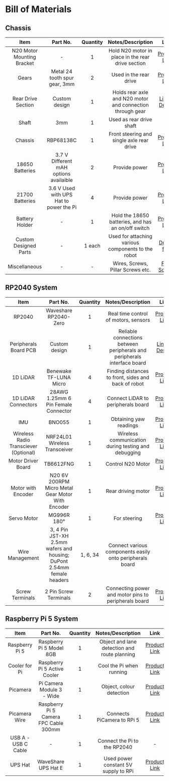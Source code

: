 # Bill of Materials

## Chassis
| Item | Part No. | Quantity | Notes/Description | Link | 
|:-----------:|:------------:|:------------:| :------------:| :------------:|
| N20 Motor Mounting Bracket | - | 1 | Hold N20 motor in place in the rear drive section | [Product Link](https://robu.in/product/mounting-bracket-n20-micro-gear-motors) |
| Gears | Metal 24 tooth spur gear, 3mm | 2 | Used in the rear drive | [Product Link](https://robu.in/product/metal-48p-spur-gear-24t/) |
| Rear Drive Section | Custom design | 1 | Holds rear axle and N20 motor and connection through gear | [Link to Design](https://github.com/pkr2308/Ctrl-Alt-Defeat-WRO-Future-Engineers-2025/blob/main/Design%20Files/N20%20Motor%20Holder.stl) |
| Shaft | 3mm | 1 | Used as rear drive shaft |
| Chassis | RBP68138C | 1 | Front steering and single axle rear drive | [Product Link](https://www.elecrow.com/4wd-smart-car-robot-chassis-for-arduino-servo-steering.html) |
| 18650 Batteries | 3.7 V Different mAH options availaible | 2 | Provide power | [Product Link](https://robu.in/product/dmegc-inr18650-26e-3-7v-2600mah-li-ion-battery) |
| 21700 Batteries | 3.6 V Used with UPS Hat to power the Pi | 4 | Provide power | [Product Link](https://robu.in/product/bak-nmc-n21700cgp-3-6v-4000mah-10c-li-ion-battery) |
| Battery Holder | - | 1 | Hold the 18650 batteries, and has an on/off switch | [Product Link](https://robu.in/product/18650-x-2-battery-holder-with-cover-and-on-off-switch) |
| Custom Designed Parts | - | 1 each | Used for attaching various components to the robot |[Design files](https://github.com/pkr2308/Ctrl-Alt-Defeat-WRO-Future-Engineers-2025/tree/main/Design%20Files) |
| Miscellaneous | - | - | Wires, Screws, Pillar Screws etc. | [Pillar Screws](https://robu.in/product/pro-range-120pcs-m3-hexagon-copper-pillar-screw-kit/) |

## RP2040 System
| Item | Part No. | Quantity | Notes/Description | Link | 
|:-----------:|:------------:|:------------:| :------------:| :------------:|
| RP2040 | Waveshare RP2040-Zero | 1 | Real time control of motors, sensors | [Product Link](https://robu.in/product/waveshare-rp2040-zero-without-header/) |
| Peripherals Board PCB | Custom design | 1 | Reliable connections between peripherals and peripherals interface board | [Link to Design](https://github.com/pkr2308/Ctrl-Alt-Defeat-WRO-Future-Engineers-2025/tree/main/hw/peripherals-board-v2) |
| 1D LiDAR | Benewake TF-LUNA Micro | 4 | Finding distances to front, sides and back of robot | [Product Link](https://robu.in/product/benewake-tf-luna-lidar-distance-sensor/) |
| 1D LiDAR Connectors | 28AWG 1.25mm 6 Pin Female Connector | 4 | Connect LiDAR to peripherals board | [Product Link](https://robu.in/product/a1251-06y-1-25mm-6-pin-female-housing-connector-with-300mm-wire30-awg/?gad_source=1&gad_campaignid=17427802703&gbraid=0AAAAADvLFWcLc1GCq-hK5RDM6ID4Mj9-K) |
| IMU | BNO055 | 1 | Obtaining yaw readings | [Product Link](https://thinkrobotics.com/products/9-dof-absolute-orientation-bno055-sensor) |
| Wireless Radio Transciever (Optional) | NRF24L01 Wireless Transceiver | 1 | Wireless communication during testing and debugging | [Product Link](https://robu.in/product/m177-nrf24l01-2-4ghz-antenna-wireless-transceiver-module)
| Motor Driver Board | TB6612FNG | 1 | Control N20 Motor | [Product Link](https://robu.in/product/motor-driver-tb6612fng-module-performance-ultra-small-volume-3-pi-matching-performance-ultra-l298n/) |
| Motor with Encoder | N20 6V 200RPM Micro Metal Gear Motor With Encoder | 1 | Rear driving motor | [Product Link](https://robu.in/product/n20-6v-200rpm-micro-metal-gear-motor-with-encoder/) |
| Servo Motor | MG996R 180° | 1 | For steering | [Product Link](https://robocraze.com/products/mg996r-servo-motor?variant=40192896368793) |
| Wire Management | 3, 4 Pin JST-XH 2.5mm wafers and housing; DuPont 2.54mm female headers | 1, 6, 34 | Connect various components easily onto peripherals board | - |
| Screw Terminals | 2 Pin Screw Terminals | 2 | Connecting power and motor pins to peripherals board | [Product Link](https://robu.in/product/xy128vc-5-0-xinya-2-pin-screw-terminal-blockgreen) |

## Raspberry Pi 5 System
| Item | Part No. | Quantity | Notes/Description | Link | 
|:-----------:|:------------:|:------------:| :------------:| :------------:|
| Raspberry Pi 5 | Raspberry Pi 5 Model 8GB | 1 | Object and lane detection and route planning | [Product Link](https://robu.in/product/raspberry-pi-5-model-8gb/) |
| Cooler for Pi | Raspberry Pi 5 Active Cooler | 1 | Cool the Pi when running | [Product Link](https://robu.in/product/official-raspberry-pi-5-active-cooler) |
| Picamera | Pi Camera Module 3 - Wide | 1 | Object, colour detection | [Product Link](https://robu.in/product/raspberry-pi-camera-module-3-wide) |
| Picamera Wire | Raspberry Pi 5 Camera FPC Cable 300mm | 1 | Connects PiCamera to RPi 5 | [Product Link](https://robu.in/product/official-raspberry-pi-5-camera-fpc-cable-300mm/) |
| USB A - USB C Cable | - | 1 | Connect the Pi to the RP2040 | - |
| UPS Hat | WaveShare UPS Hat E | 1 | Used power constant 5V supply to RPi | [Product Link](https://robu.in/product/ups-hat-e-for-raspberry-pi/) |
